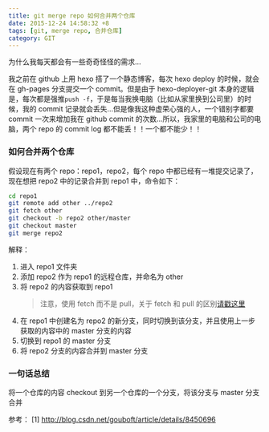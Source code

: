 ```yaml
---
title: git merge repo 如何合并两个仓库
date: 2015-12-24 14:58:32 +8
tags: [git, merge repo, 合并仓库]
category: GIT
---
```


为什么我每天都会有一些奇奇怪怪的需求…

我之前在 github 上用 hexo 搭了一个静态博客，每次 hexo deploy 的时候，就会在 gh-pages 分支提交一个 commit。但是由于 hexo-deployer-git 本身的逻辑是，每次都是强推`push -f`，于是每当我换电脑（比如从家里换到公司里）的时候，我的 commit 记录就会丢失…但是像我这种虚荣心强的人，一个错别字都要 commit 一次来增加我在 github commit 的次数…所以，我家里的电脑和公司的电脑，两个 repo 的 commit log 都不能丢！！一个都不能少！！

### 如何合并两个仓库

假设现在有两个 repo：repo1，repo2，每个 repo 中都已经有一堆提交记录了，现在想把 repo2 中的记录合并到 repo1 中，命令如下：

```bash
cd repo1
git remote add other ../repo2
git fetch other
git checkout -b repo2 other/master
git checkout master
git merge repo2
```

解释：

1. 进入 repo1 文件夹
2. 添加 repo2 作为 repo1 的远程仓库，并命名为 other
3. 将 repo2 的内容获取到 repo1
   > 注意，使用 fetch 而不是 pull，关于 fetch 和 pull 的区别[请戳这里](https://stackoverflow.com/questions/292357/what-are-the-differences-between-git-pull-and-git-fetch)
4. 在 repo1 中创建名为 repo2 的新分支，同时切换到该分支，并且使用上一步获取的内容中的 master 分支的内容
5. 切换到 repo1 的 master 分支
6. 将 repo2 分支的内容合并到 master 分支

### 一句话总结

将一个仓库的内容 checkout 到另一个仓库的一个分支，将该分支与 master 分支合并

参考：
[1] http://blog.csdn.net/gouboft/article/details/8450696
